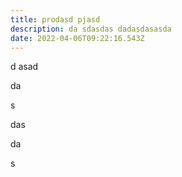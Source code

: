 ```yaml
---
title: prodasd pjasd
description: da sdasdas dadasdasasda
date: 2022-04-06T09:22:16.543Z
---
```

d asad

da

 s

das

da

s